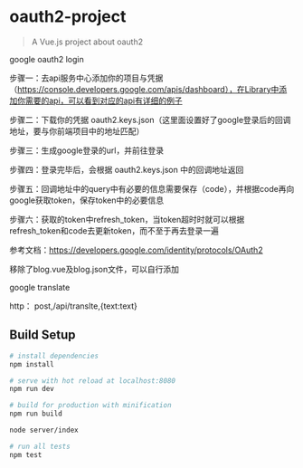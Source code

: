 # oauth2-project

> A Vue.js project about oauth2

google oauth2 login

步骤一：去api服务中心添加你的项目与凭据（https://console.developers.google.com/apis/dashboard），在Library中添加你需要的api，可以看到对应的api有详细的例子

步骤二：下载你的凭据 oauth2.keys.json（这里面设置好了google登录后的回调地址，要与你前端项目中的地址匹配）

步骤三：生成google登录的url，并前往登录

步骤四：登录完毕后，会根据 oauth2.keys.json 中的回调地址返回

步骤五：回调地址中的query中有必要的信息需要保存（code），并根据code再向google获取token，保存token中的必要信息

步骤六：获取的token中refresh_token，当token超时时就可以根据refresh_token和code去更新token，而不至于再去登录一遍

参考文档：https://developers.google.com/identity/protocols/OAuth2

移除了blog.vue及blog.json文件，可以自行添加

google translate

http： post,/api/translte,{text:text}

## Build Setup

``` bash
# install dependencies
npm install

# serve with hot reload at localhost:8080
npm run dev

# build for production with minification
npm run build

node server/index

# run all tests
npm test
```